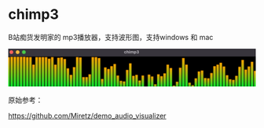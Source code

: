 # chimp3

B站痴货发明家的 mp3播放器，支持波形图，支持windows 和 mac

![chimp3](chimp3.png)

原始参考：

https://github.com/Miretz/demo_audio_visualizer

